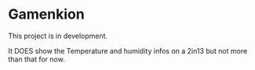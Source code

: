 # Gamenkion

This project is in development. 

It DOES show the Temperature and humidity infos on a 2in13 but not more than that for now.